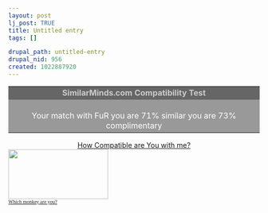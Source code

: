 ```yaml
--- 
layout: post
lj_post: TRUE
title: Untitled entry
tags: []

drupal_path: untitled-entry
drupal_nid: 956
created: 1022887920
---
```

<center><table bordercolor="#333333" border="0" width="270" cellspacing="0"> <tr><td align="center" bgcolor="#666666"> <font color="#CCCCCC"> <b>SimilarMinds.com Compatibility Test</b></font></td></tr> <tr><td align="center" bgcolor="#999999"><br><font color="#ffffff"> Your match with FuR
you are 71% similar
you are 73% complimentary
<br></font></td> </tr></table> <a href="http://sminds.com/cgi-bin/match.pl?compare=jce%40predicate.net"> How Compatible are You with me? </a></center>
<!--break-->
<a href="http://velvetpriestess.custom-tech.net/monq.html"><img SRC="http://velvetpriestess.custom-tech.net/speak.gif" height=100 width=200></a>
<br><font face="Verdana"><font size=-2><a href="http://velvetpriestess.custom-tech.net/monq.html">Which monkey are you?</a></font></font></center>
